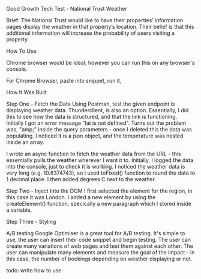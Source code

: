 Good Growth Tech Test - National Trust Weather

Brief:
The National Trust would like to have their properties’ information pages display the weather in
that property’s location. Their belief is that this additional information will increase the probability of users
visiting a property.

How To Use

Chrome browser would be ideal, however you can run this on any browser's console.

For Chrome Browser, paste into snippet, run it,

How It Was Built

Step One - Fetch the Data
Using Postman, test the given endpoint is displaying weather data. Thunderclient, is also an option. Essentially, I did this to see how the data is structured, and that the link is functioning. Initially I got an error message "lat is not defined". Turns out the problem was, "amp;" inside the query parameters - once I deleted this the data was populating. I noticed it is a json object, and the temperature was nested inside an array.

I wrote an async function to fetch the weather data from the URL - this essentially pulls the weather wherever I want it to. Initially, I logged the data into the console, just to check it is working. I noticed the weather data is very long (e.g. 10.8374743), so I used toFixed() function to round the data to 1 decimal place. I then added degrees C next to the weather.

Step Two - Inject Into the DOM
I first selected the element for the region, in this case it was London. I added a new element by using the createElement() function, specically a new paragraph which I stored inside a variable.

Step Three - Styling

A/B testing
Google Optimiser is a great tool for A/B testing. It's simple to use, the user can insert their code snippet and begin testing. The user can create many variations of web pages and test them against each other. The user can manipulate many elements and measure the goal of the impact - in this case, the number of bookings depending on weather displaying or not.

todo:
write how to use
